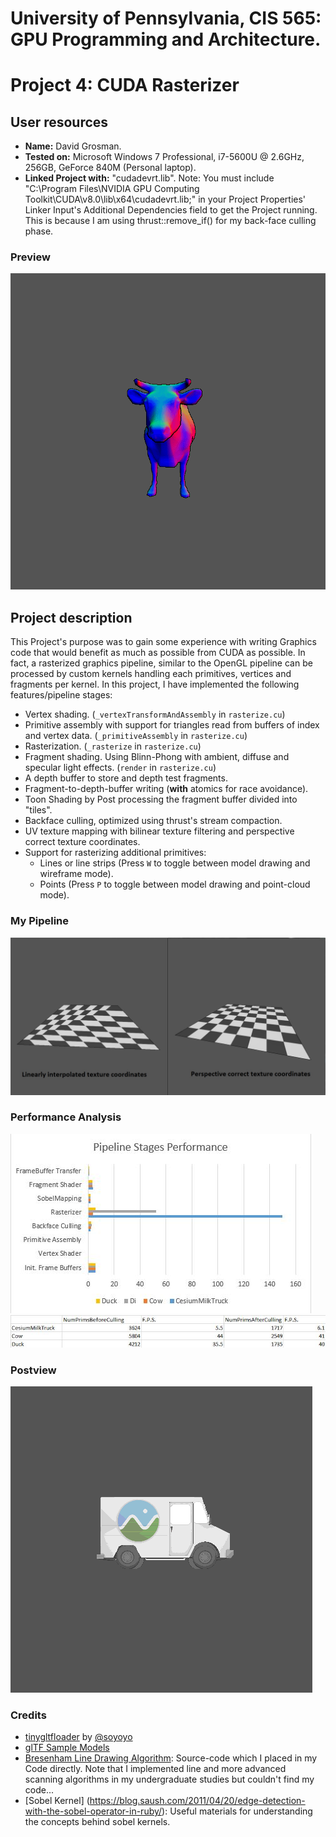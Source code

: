 # University of Pennsylvania, CIS 565: GPU Programming and Architecture.
Project 4: CUDA Rasterizer
===============

## User resources
- **Name:** David Grosman.
- **Tested on:** Microsoft Windows 7 Professional, i7-5600U @ 2.6GHz, 256GB, GeForce 840M (Personal laptop).
- **Linked Project with:** "cudadevrt.lib".
Note: You must include "C:\Program Files\NVIDIA GPU Computing Toolkit\CUDA\v8.0\lib\x64\cudadevrt.lib;" in your Project Properties' Linker Input's Additional Dependencies field to get the Project running. This is because I am using thrust::remove_if() for my back-face culling phase.

### Preview
![](renders/DUMP.gif)

## Project description
This Project's purpose was to gain some experience with writing Graphics code that would benefit as much as possible from CUDA as possible. In fact, a rasterized graphics pipeline, similar to the OpenGL pipeline can be processed by custom kernels handling each primitives, vertices and fragments per kernel.
In this project, I have implemented the following features/pipeline stages:

* Vertex shading. (`_vertexTransformAndAssembly` in `rasterize.cu`)
* Primitive assembly with support for triangles read from buffers of index and
  vertex data. (`_primitiveAssembly` in `rasterize.cu`)
* Rasterization. (`_rasterize` in `rasterize.cu`)
* Fragment shading. Using Blinn-Phong with ambient, diffuse and specular light effects. (`render` in `rasterize.cu`)
* A depth buffer to store and depth test fragments.
* Fragment-to-depth-buffer writing (**with** atomics for race avoidance).
* Toon Shading by Post processing the fragment buffer divided into "tiles".
* Backface culling, optimized using thrust's stream compaction.
* UV texture mapping with bilinear texture filtering and perspective correct texture coordinates.
* Support for rasterizing additional primitives:
   * Lines or line strips (Press `W` to toggle between model drawing and wireframe mode).
   * Points (Press `P` to toggle between model drawing and point-cloud mode).

### My Pipeline
![](renders/TextureCoordinates.jpg)


### Performance Analysis
![](renders/PipeStagePerfs.JPG)
![](renders/BackFacePerf.JPG)

### Postview
![](renders/DUMP2.gif)

### Credits

* [tinygltfloader](https://github.com/syoyo/tinygltfloader) by [@soyoyo](https://github.com/syoyo)
* [glTF Sample Models](https://github.com/KhronosGroup/glTF/blob/master/sampleModels/README.md)
* [Bresenham Line Drawing Algorithm](http://groups.csail.mit.edu/graphics/classes/6.837/F99/grading/asst2/turnin/rdror/Bresenham.java): Source-code which I placed in my Code directly. Note that I implemented line and more advanced scanning algorithms in my undergraduate studies but couldn't find my code...
* [Sobel Kernel] (https://blog.saush.com/2011/04/20/edge-detection-with-the-sobel-operator-in-ruby/): Useful materials for understanding the concepts behind sobel kernels.
